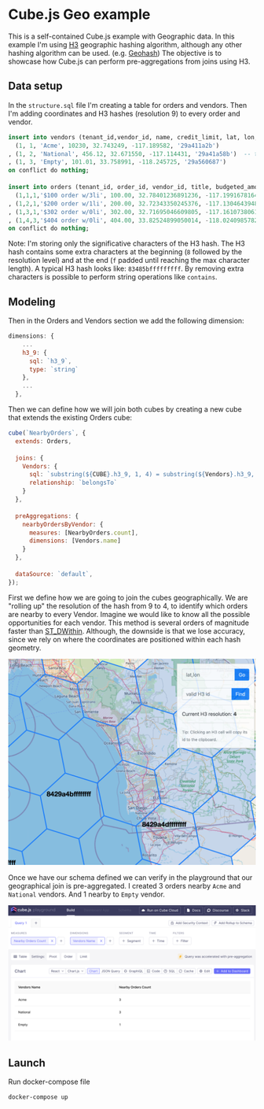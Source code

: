 # Cube.js Geo example

This is a self-contained Cube.js example with Geographic data.
In this example I'm using [H3](https://github.com/uber/h3) geographic hashing algorithm, 
although any other hashing algorithm can be used. (e.g. [Geohash](https://en.wikipedia.org/wiki/Geohash))
The objective is to showcase how Cube.js can perform pre-aggregations from joins using H3.

## Data setup

In the `structure.sql` file I'm creating a table for orders and vendors.
Then I'm adding coordinates and H3 hashes (resolution 9) to every order and vendor.
```sql
insert into vendors (tenant_id,vendor_id, name, credit_limit, lat, lon, h3_9) values
  (1, 1, 'Acme', 10230, 32.743249, -117.189582, '29a411a2b')
, (1, 2, 'National', 456.12, 32.671550, -117.114431, '29a41a58b')  -- this vendor will have no orders
, (1, 3, 'Empty', 101.01, 33.758991, -118.245725, '29a560687')
on conflict do nothing;

insert into orders (tenant_id, order_id, vendor_id, title, budgeted_amount, lat, lon, h3_9) values
  (1,1,1,'$100 order w/3li', 100.00, 32.78401236891236, -117.19916781641939, '29a4031db')
, (1,2,1,'$200 order w/1li', 200.00, 32.72343350245376, -117.1304643948471 , '29a41a8d3')
, (1,3,1,'$302 order w/0li', 302.00, 32.71695046609805, -117.16107380616378, '29a41ad8b')
, (1,4,3,'$404 order w/0li', 404.00, 33.82524899050014, -118.02409857821776, '29a56b28f')
on conflict do nothing;
```

Note: I'm storing only the significative characters of the H3 hash.
The H3 hash contains some extra characters at the beginning (`8` followed by the resolution level) 
and at the end (`f` padded until reaching the max character length). 
A typical H3 hash looks like: `83485bfffffffff`. 
By removing extra characters is possible to perform string operations like `contains`.


## Modeling

Then in the Orders and Vendors section we add the following dimension:
```javascript
dimensions: {
    ...
    h3_9: {
      sql: `h3_9`,
      type: `string`
    },
    ...
  },
```

Then we can define how we will join both cubes 
by creating a new cube that extends the existing Orders cube:
```javascript
cube(`NearbyOrders`, {
  extends: Orders,
  
  joins: {
    Vendors: {
      sql: `substring(${CUBE}.h3_9, 1, 4) = substring(${Vendors}.h3_9, 1, 4)`,
      relationship: `belongsTo`
    }
  },

  preAggregations: {
    nearbyOrdersByVendor: {
      measures: [NearbyOrders.count],
      dimensions: [Vendors.name]
    }
  },
  
  dataSource: `default`,
});
```
First we define how we are going to join the cubes geographically.
We are "rolling up" the resolution of the hash from 9 to 4, 
to identify which orders are nearby to every Vendor. 
Imagine we would like to know all the possible opportunities for each vendor.
This method is several orders of magnitude faster than [ST_DWithin](https://postgis.net/docs/ST_DWithin.html).
Although, the downside is that we lose accuracy, since we rely on where the coordinates are positioned 
within each hash geometry.

![](static/hexbin4.png)


Once we have our schema defined we can verify in the playground that our geographical join is pre-aggregated.
I created 3 orders nearby `Acme` and `National` vendors. And 1 nearby to `Empty` vendor.

![](static/geo-preagg.png)

## Launch

Run docker-compose file
```sh
docker-compose up
```

